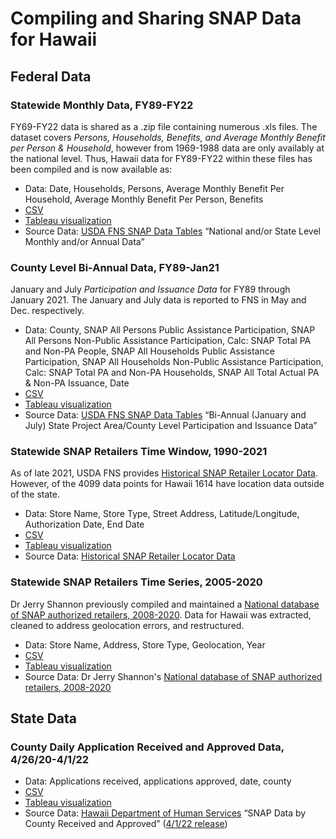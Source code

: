 # Compiling and Sharing SNAP Data for Hawaii

## Federal Data

### Statewide Monthly Data, FY89-FY22
FY69-FY22 data is shared as a .zip file containing numerous .xls files. 
The dataset covers *Persons, Households, Benefits, and Average Monthly Benefit per Person & Household*, however from 1969-1988 data are only availably at the national level. 
Thus, Hawaii data for FY89-FY22 within these files has been compiled and is now available as:

- Data: Date, Households, Persons, Average Monthly Benefit Per Household, Average Monthly Benefit Per Person, Benefits
- [CSV](https://github.com/supersistence/Hawaii-SNAP/blob/main/Data/Statewide%20Monthly%20SNAP%20FY%2089-22.csv)
- [Tableau visualization](https://public.tableau.com/shared/R27B9YKPC?:display_count=n&:origin=viz_share_link)
- Source Data: [USDA FNS SNAP Data Tables](https://www.fns.usda.gov/pd/supplemental-nutrition-assistance-program-snap) “National and/or State Level Monthly and/or Annual Data”

### County Level Bi-Annual Data, FY89-Jan21
January and July *Participation and Issuance Data* for FY89 through January 2021.
The January and July data is reported to FNS in May and Dec. respectively.

- Data: County, SNAP All Persons Public Assistance Participation, SNAP All Persons Non-Public Assistance Participation, Calc: SNAP Total PA and Non-PA People, SNAP All Households Public Assistance Participation, SNAP All Households Non-Public Assistance Participation, Calc: SNAP Total PA and Non-PA Households, SNAP All Total Actual PA & Non-PA Issuance, Date
- [CSV](https://github.com/supersistence/Hawaii-SNAP/blob/main/Data/County%20Bi-Annual%20SNAP%2089-21.csv)
- [Tableau visualization](https://public.tableau.com/shared/QTTSR946K?:display_count=n&:origin=viz_share_link)
- Source Data: [USDA FNS SNAP Data Tables](https://www.fns.usda.gov/pd/supplemental-nutrition-assistance-program-snap) “Bi-Annual (January and July) State Project Area/County Level Participation and Issuance Data”


### Statewide SNAP Retailers Time Window, 1990-2021
As of late 2021, USDA FNS provides [Historical SNAP Retailer Locator Data](https://www.fns.usda.gov/snap/retailer/historicaldata). However, of the 4099 data points for Hawaii 1614 have location data outside of the state. 
- Data: Store Name, Store Type, Street Address, Latitude/Longitude, Authorization Date, End Date
- [CSV](
https://github.com/supersistence/Hawaii-SNAP/blob/main/Data/Statewide%20SNAP%20Retailers%20Historical-%20FNS.csv)
- [Tableau visualization](https://public.tableau.com/shared/X8WPDN7WP?:display_count=n&:origin=viz_share_link)
- Source Data: [Historical SNAP Retailer Locator Data](https://www.fns.usda.gov/snap/retailer/historicaldata)


### Statewide SNAP Retailers Time Series, 2005-2020
Dr Jerry Shannon previously compiled and maintained a [National database of SNAP authorized retailers, 2008-2020]((https://github.com/jshannon75/snap_retailers)).
Data for Hawaii was extracted, cleaned to address geolocation errors, and restructured.
- Data: Store Name, Address, Store Type, Geolocation, Year
- [CSV](https://github.com/supersistence/Hawaii-SNAP/blob/main/Data/Statewide%20SNAP%20Retailer%20Locations%202005-2020.csv)
- [Tableau visualization](https://public.tableau.com/shared/CRTRFNQ8F?:display_count=n&:origin=viz_share_link)
- Source Data: Dr Jerry Shannon's [National database of SNAP authorized retailers, 2008-2020](https://github.com/jshannon75/snap_retailers)


## State Data

### County Daily Application Received and Approved Data, 4/26/20-4/1/22
- Data: Applications received, applications approved, date, county
- [CSV](https://github.com/supersistence/Hawaii-SNAP/blob/main/Data/County%20Weekly%20Applications%204:2020-3:2022.csv)
- [Tableau visualization](https://public.tableau.com/views/Book2_16192056206960/SNAPLocations?:language=en-US&publish=yes&:display_count=n&:origin=viz_share_link)
- Source Data: [Hawaii Department of Human Services](https://humanservices.hawaii.gov/communications/) “SNAP Data by County Received and Approved” ([4/1/22 release](https://humanservices.hawaii.gov/wp-content/uploads/2022/04/SNAP-Data-4.1.22.xlsx))
